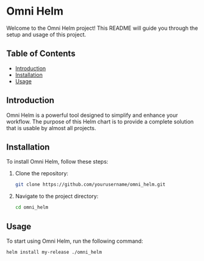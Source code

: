 # Omni Helm

Welcome to the Omni Helm project! This README will guide you through the setup and usage of this project.

## Table of Contents

- [Introduction](#introduction)
- [Installation](#installation)
- [Usage](#usage)

## Introduction

Omni Helm is a powerful tool designed to simplify and enhance your workflow. The purpose of this Helm chart is to provide a complete solution that is usable by almost all projects.

## Installation

To install Omni Helm, follow these steps:

1. Clone the repository:
    ```sh
    git clone https://github.com/yourusername/omni_helm.git
    ```
2. Navigate to the project directory:
    ```sh
    cd omni_helm
    ```

## Usage

To start using Omni Helm, run the following command:
```sh
helm install my-release ./omni_helm
```
